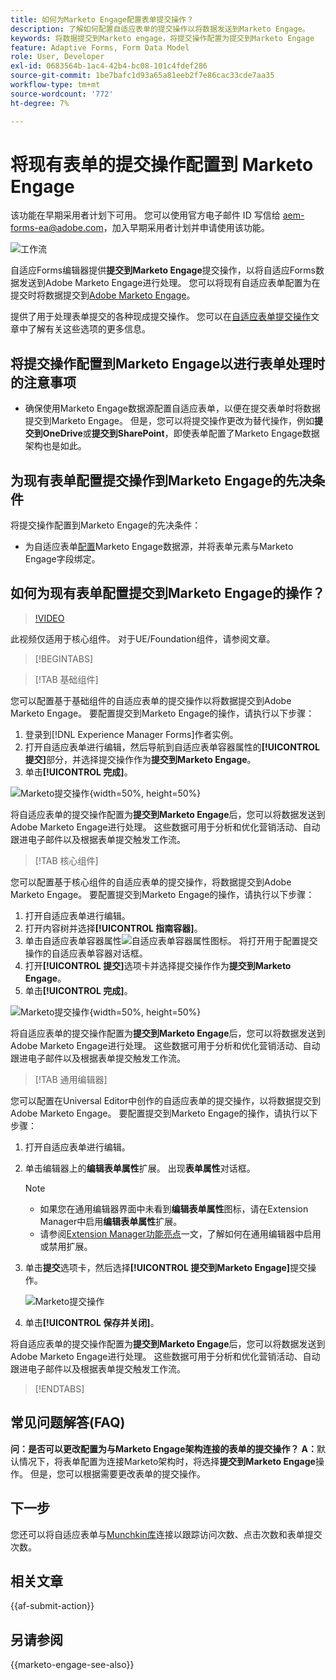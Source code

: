 ```yaml
---
title: 如何为Marketo Engage配置表单提交操作？
description: 了解如何配置自适应表单的提交操作以将数据发送到Marketo Engage。
keywords: 将数据提交到Marketo engage，将提交操作配置为提交到Marketo Engage
feature: Adaptive Forms, Form Data Model
role: User, Developer
exl-id: 0683564b-1ac4-42b4-bc08-101c4fdef286
source-git-commit: 1be7bafc1d93a65a81eeb2f7e86cac33cde7aa35
workflow-type: tm+mt
source-wordcount: '772'
ht-degree: 7%

---
```


# 将现有表单的提交操作配置到 Marketo Engage

<span class="preview">该功能在早期采用者计划下可用。 您可以使用官方电子邮件 ID 写信给 aem-forms-ea@adobe.com，加入早期采用者计划并申请使用该功能。</span>

![工作流](/help/forms/assets/workflow-marketo-3.png)

自适应Forms编辑器提供&#x200B;**提交到Marketo Engage**&#x200B;提交操作，以将自适应Forms数据发送到Adobe Marketo Engage进行处理。 您可以将现有自适应表单配置为在提交时将数据提交到[Adobe Marketo Engage](https://experienceleague.adobe.com/en/docs/marketo/using/home)。

提供了用于处理表单提交的各种现成提交操作。 您可以在[自适应表单提交操作](/help/forms/configure-submit-actions-core-components.md)文章中了解有关这些选项的更多信息。

## 将提交操作配置到Marketo Engage以进行表单处理时的注意事项

* 确保使用Marketo Engage数据源配置自适应表单，以便在提交表单时将数据提交到Marketo Engage。 但是，您可以将提交操作更改为替代操作，例如&#x200B;**提交到OneDrive**&#x200B;或&#x200B;**提交到SharePoint**，即使表单配置了Marketo Engage数据架构也是如此。

## 为现有表单配置提交操作到Marketo Engage的先决条件

将提交操作配置到Marketo Engage的先决条件：

* 为自适应表单[配置](/help/forms/use-marketo-engage-data-source-in-form.md)Marketo Engage数据源，并将表单元素与Marketo Engage字段绑定。

## 如何为现有表单配置提交到Marketo Engage的操作？

>[!VIDEO](https://video.tv.adobe.com/v/3442866/submit-action-marketo-engage-marketo-aem-aem-forms-engage)

<span>此视频仅适用于核心组件。 对于UE/Foundation组件，请参阅文章。</span>


>[!BEGINTABS]

>[!TAB 基础组件]

您可以配置基于基础组件的自适应表单的提交操作以将数据提交到Adobe Marketo Engage。 要配置提交到Marketo Engage的操作，请执行以下步骤：

1. 登录到[!DNL Experience Manager Forms]作者实例。
1. 打开自适应表单进行编辑，然后导航到自适应表单容器属性的&#x200B;**[!UICONTROL 提交]**&#x200B;部分，并选择提交操作作为&#x200B;**提交到Marketo Engage**。
1. 单击&#x200B;**[!UICONTROL 完成]**。

![Marketo提交操作](/help/forms/assets/marketo-engage-submit-action-af.png){width=50%, height=50%}

将自适应表单的提交操作配置为&#x200B;**提交到Marketo Engage**&#x200B;后，您可以将数据发送到Adobe Marketo Engage进行处理。 这些数据可用于分析和优化营销活动、自动跟进电子邮件以及根据表单提交触发工作流。

>[!TAB 核心组件]

您可以配置基于核心组件的自适应表单的提交操作，将数据提交到Adobe Marketo Engage。 要配置提交到Marketo Engage的操作，请执行以下步骤：

1. 打开自适应表单进行编辑。
1. 打开内容树并选择&#x200B;**[!UICONTROL 指南容器]**。
1. 单击自适应表单容器属性![自适应表单容器属性](/help/forms/assets/configure-icon.svg)图标。 将打开用于配置提交操作的自适应表单容器对话框。
1. 打开&#x200B;**[!UICONTROL 提交]**&#x200B;选项卡并选择提交操作作为&#x200B;**提交到Marketo Engage**。
1. 单击&#x200B;**[!UICONTROL 完成]**。

![Marketo提交操作](/help/forms/assets/marketo-engage-submit-action.png){width=50%, height=50%}

将自适应表单的提交操作配置为&#x200B;**提交到Marketo Engage**&#x200B;后，您可以将数据发送到Adobe Marketo Engage进行处理。 这些数据可用于分析和优化营销活动、自动跟进电子邮件以及根据表单提交触发工作流。

>[!TAB 通用编辑器]

您可以配置在Universal Editor中创作的自适应表单的提交操作，以将数据提交到Adobe Marketo Engage。 要配置提交到Marketo Engage的操作，请执行以下步骤：

1. 打开自适应表单进行编辑。
1. 单击编辑器上的&#x200B;**编辑表单属性**扩展。
出现**表单属性**&#x200B;对话框。

   >[!NOTE]
   >
   > * 如果您在通用编辑器界面中未看到&#x200B;**编辑表单属性**&#x200B;图标，请在Extension Manager中启用&#x200B;**编辑表单属性**&#x200B;扩展。
   > * 请参阅[Extension Manager功能亮点](https://developer.adobe.com/uix/docs/extension-manager/feature-highlights/#enablingdisabling-extensions)一文，了解如何在通用编辑器中启用或禁用扩展。

1. 单击&#x200B;**提交**&#x200B;选项卡，然后选择&#x200B;**[!UICONTROL 提交到Marketo Engage]**&#x200B;提交操作。

   ![Marketo提交操作](/help/forms/assets/marketo-engage-submit-action-ue.png)

1. 单击&#x200B;**[!UICONTROL 保存并关闭]**。

将自适应表单的提交操作配置为&#x200B;**提交到Marketo Engage**&#x200B;后，您可以将数据发送到Adobe Marketo Engage进行处理。 这些数据可用于分析和优化营销活动、自动跟进电子邮件以及根据表单提交触发工作流。

>[!ENDTABS]

## 常见问题解答(FAQ)

**问：是否可以更改配置为与Marketo Engage架构连接的表单的提交操作？**
**A：**&#x200B;默认情况下，将表单配置为连接Marketo架构时，将选择&#x200B;**提交到Marketo Engage**&#x200B;操作。 但是，您可以根据需要更改表单的提交操作。

## 下一步

您还可以将自适应表单与[Munchkin库](https://experienceleague.adobe.com/en/docs/marketo/using/product-docs/administration/setup/munchkin)连接以跟踪访问次数、点击次数和表单提交次数。

## 相关文章

{{af-submit-action}}

## 另请参阅

{{marketo-engage-see-also}}

